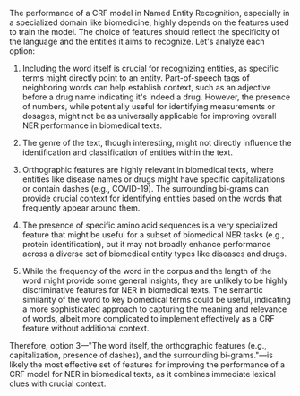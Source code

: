 The performance of a CRF model in Named Entity Recognition, especially in a specialized domain like biomedicine, highly depends on the features used to train the model. The choice of features should reflect the specificity of the language and the entities it aims to recognize. Let's analyze each option:

1. Including the word itself is crucial for recognizing entities, as specific terms might directly point to an entity. Part-of-speech tags of neighboring words can help establish context, such as an adjective before a drug name indicating it's indeed a drug. However, the presence of numbers, while potentially useful for identifying measurements or dosages, might not be as universally applicable for improving overall NER performance in biomedical texts.
   
2. The genre of the text, though interesting, might not directly influence the identification and classification of entities within the text.

3. Orthographic features are highly relevant in biomedical texts, where entities like disease names or drugs might have specific capitalizations or contain dashes (e.g., COVID-19). The surrounding bi-grams can provide crucial context for identifying entities based on the words that frequently appear around them.

4. The presence of specific amino acid sequences is a very specialized feature that might be useful for a subset of biomedical NER tasks (e.g., protein identification), but it may not broadly enhance performance across a diverse set of biomedical entity types like diseases and drugs.

5. While the frequency of the word in the corpus and the length of the word might provide some general insights, they are unlikely to be highly discriminative features for NER in biomedical texts. The semantic similarity of the word to key biomedical terms could be useful, indicating a more sophisticated approach to capturing the meaning and relevance of words, albeit more complicated to implement effectively as a CRF feature without additional context.

Therefore, option 3—"The word itself, the orthographic features (e.g., capitalization, presence of dashes), and the surrounding bi-grams."—is likely the most effective set of features for improving the performance of a CRF model for NER in biomedical texts, as it combines immediate lexical clues with crucial context.
